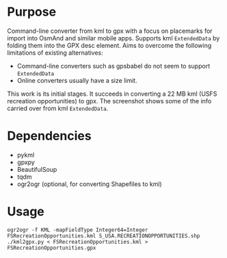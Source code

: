 # Purpose

Command-line converter from kml to gpx with a focus on placemarks for import into OsmAnd and similar mobile apps. 
Supports kml `ExtendedData` by folding them into the GPX desc element.
Aims to overcome the following limitations of existing alternatives:

- Command-line converters such as gpsbabel do not seem to support `ExtendedData`
- Online converters usually have a size limit.

This work is its initial stages. 
It succeeds in converting a 22 MB kml (USFS recreation opportunities) to gpx.
The screenshot shows some of the info carried over from kml `ExtendedData`.

# Dependencies

- pykml
- gpxpy
- BeautifulSoup
- tqdm
- ogr2ogr (optional, for converting Shapefiles to kml)

# Usage

```
ogr2ogr -f KML -mapFieldType Integer64=Integer FSRecreationOpportunities.kml S_USA.RECREATIONOPPORTUNITIES.shp
./kml2gpx.py < FSRecreationOpportunities.kml > FSRecreationOpportunities.gpx
```
